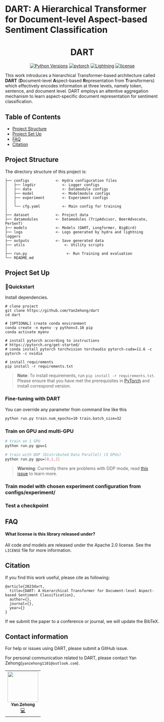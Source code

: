# DART: A Hierarchical Transformer for Document-level Aspect-based Sentiment Classification

<div align="center">
<h1>DART</h1>

[![Python Versions](https://img.shields.io/badge/python-3.10%20%7C%203.10-blue)](https://www.python.org/downloads/)
[![pytorch](https://img.shields.io/badge/PyTorch_1.13+-ee4c2c?logo=pytorch&logoColor=white)](https://pytorch.org/get-started/locally/)
[![Lightning](https://img.shields.io/badge/-Lightning_1.7+-792ee5?logo=pytorchlightning&logoColor=white)](https://pytorchlightning.ai/)
[![license](https://img.shields.io/badge/License-Apache%202.0-blue.svg?labelColor=gray)](https://github.com/YanZehong/dart#license)
</div>

This work introduces a hierarchical Transformer-based architecture called **DART** (**D**ocument-level **A**spect-based **R**epresentation from **T**ransformers) which effectively encodes information at three levels, namely token, sentence, and document level. DART employs an attentive aggregation mechanism to learn aspect-specific document representation for sentiment classification.

## Table of Contents
- [Project Structure](#project-structure)
- [Project Set Up](#project-set-up)
- [FAQ](#faq)
- [Citation](#citation)

## Project Structure
The directory structure of this project is:
```
├── configs            <- Hydra configuration files
│   ├── logdir            <- Logger configs
│   ├── data              <- Datamodule configs
│   ├── model             <- Modelmodule configs
│   ├── experiment        <- Experiment configs
│   │
│   └── cfg.yaml          <- Main config for training
│
├── dataset            <- Project data
├── datamodules        <- Datamodules (TripAdvisor, BeerAdvocate, PerSenT)
├── models             <- Models (DART, Longformer, BigBird)
├── logs               <- Logs generated by hydra and lightning loggers
├── outputs            <- Save generated data
├── utils                  <- Utility scripts
│
├── run.py                  <- Run Training and evaluation
└── README.md
``` 

## Project Set Up

### 🚀Quickstart
Install dependencies.

```
# clone project
git clone https://github.com/YanZehong/dart
cd dart

# [OPTIONAL] create conda environment
conda create -n myenv -y python=3.10 pip
conda activate myenv

# install pytorch according to instructions
# https://pytorch.org/get-started/
# conda install pytorch torchvision torchaudio pytorch-cuda=11.6 -c pytorch -c nvidia

# install requirements
pip install -r requirements.txt
```

> **Note**: To install requirements, run `pip install -r requirements.txt`. Please ensure that you have met the prerequisites in [PyTorch](https://pytorch.org/) and install correspond version. 


### Fine-tuning with DART

You can override any parameter from command line like this
```bash
python run.py train.num_epochs=10 train.batch_size=32
```

### Train on GPU and multi-GPU
```bash
# train on 1 GPU
python run.py gpu=1

# train with DDP (Distributed Data Parallel) (3 GPUs)
python run.py gpu=[0,1,2]

```

> **Warning**: Currently there are problems with DDP mode, read [this issue](https://github.com/ashleve/lightning-hydra-template/issues/393) to learn more.


### Train model with chosen experiment configuration from configs/experiment/

### Test a checkpoint




## FAQ

#### What license is this library released under?

All code *and* models are released under the Apache 2.0 license. See the
`LICENSE` file for more information.

## Citation

If you find this work useful, please cite as following:

```
@article{2023dart,
  title={DART: A Hierarchical Transformer for Document-level Aspect-based Sentiment Classification},
  author={},
  journal={},
  year={}
}
```

If we submit the paper to a conference or journal, we will update the BibTeX.


## Contact information

For help or issues using DART, please submit a GitHub issue.

For personal communication related to DART, please contact Yan Zehong(`yanzehong1101@outlook.com`). 
<table>
  <tr>
    <td align="center"><a href="https://github.com/YanZehong"><img src="https://github.com/YanZehong.png" width="100px;" alt=""/><br /><sub><b>Yan Zehong</b></sub></a><br /><a href="https://github.com/YanZehong/CS5242-ABSC" title="Code">💻</a></td>
  </tr>
</table>
